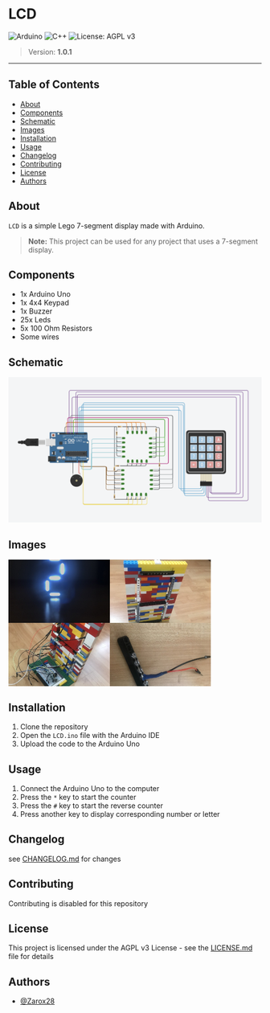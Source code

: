 # LCD

![Arduino](https://img.shields.io/badge/-Arduino-00979D?style=for-the-badge&logo=Arduino&logoColor=white) ![C++](https://img.shields.io/badge/c++-%2300599C.svg?style=for-the-badge&logo=c%2B%2B&logoColor=white) ![License: AGPL v3](https://img.shields.io/badge/License-AGPL_v3-blue.svg?style=for-the-badge)

> Version: **1.0.1**

---

## Table of Contents

- [About](#about)
- [Components](#components)
- [Schematic](#schematic)
- [Images](#images)
- [Installation](#installation)
- [Usage](#usage)
- [Changelog](#changelog)
- [Contributing](#contributing)
- [License](#license)
- [Authors](#authors)

## About

`LCD` is a simple Lego 7-segment display made with Arduino.

> **Note:** This project can be used for any project that uses a 7-segment display.

## Components

- 1x Arduino Uno
- 1x 4x4 Keypad
- 1x Buzzer
- 25x Leds
- 5x 100 Ohm Resistors
- Some wires

## Schematic

![Schematic](src/img/wirering.png)

## Images

<div style="display: flex; flex-wrap: wrap;">
  <img src="./src/img/display_1.jpeg" width="40%">
  <img src="./src/img/display_2.jpeg" width="40%">
  <img src="./src/img/display_3.jpeg" width="40%">
  <img src="./src/img/display_4.jpeg" width="40%">
</div>

## Installation

1. Clone the repository
2. Open the `LCD.ino` file with the Arduino IDE
3. Upload the code to the Arduino Uno

## Usage

1. Connect the Arduino Uno to the computer
2. Press the `*` key to start the counter
3. Press the `#` key to start the reverse counter
4. Press another key to display corresponding number or letter

## Changelog

see [CHANGELOG.md](CHANGELOG.md) for changes

## Contributing

Contributing is disabled for this repository

## License

This project is licensed under the AGPL v3 License - see the [LICENSE.md](LICENSE.md) file for details

## Authors

- [@Zarox28](https://github.com/Zarox28)
